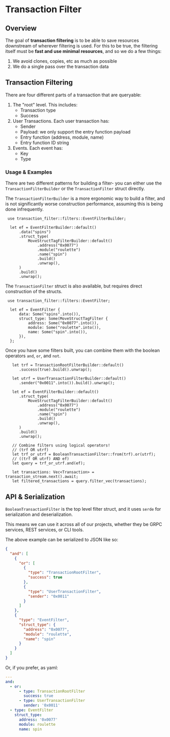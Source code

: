 # Transaction Filter

## Overview

The goal of **transaction filtering** is to be able to save resources downstream of wherever filtering is used.
For this to be true, the filtering itself must be **fast and use minimal resources**, and so we do a few things:

1. We avoid clones, copies, etc as much as possible
2. We do a single pass over the transaction data

## Transaction Filtering

There are four different parts of a transaction that are queryable:

1. The "root" level. This includes:
    - Transaction type
    - Success
2. User Transactions. Each user transaction has:
    - Sender
    - Payload: we only support the entry function payload
    - Entry function (address, module, name)
    - Entry function ID string
3. Events. Each event has:
    - Key
    - Type

### Usage & Examples

There are two different patterns for building a filter- you can either use the `TransactionFilterBuilder` or
the `TransactionFilter` struct directly.

The `TransactionFilterBuilder` is a more ergonomic way to build a filter, and is not significantly worse construction
performance, assuming this is being done infrequently.

```
 use transaction_filter::filters::EventFilterBuilder;

  let ef = EventFilterBuilder::default()
      .data("spins")
      .struct_type(
          MoveStructTagFilterBuilder::default()
              .address("0x0077")
              .module("roulette")
              .name("spin")
              .build()
              .unwrap(),
      )
      .build()
      .unwrap();
```

The `TransactionFilter` struct is also available, but requires direct construction of the structs.

```
 use transaction_filter::filters::EventFilter;

  let ef = EventFilter {
      data: Some("spins".into()),
      struct_type: Some(MoveStructTagFilter {
          address: Some("0x0077".into()),
          module: Some("roulette".into()),
          name: Some("spin".into()),
      }),
  };
```

Once you have some filters built, you can combine them with the boolean operators `and`, `or`, and `not`.

```
   let trf = TransactionRootFilterBuilder::default()
      .success(true).build().unwrap();
     
   let utrf = UserTransactionFilterBuilder::default()
      .sender("0x0011".into()).build().unwrap();
   
   let ef = EventFilterBuilder::default()
      .struct_type(
          MoveStructTagFilterBuilder::default()
              .address("0x0077")
              .module("roulette")
              .name("spin")
              .build()
              .unwrap(),
      )
      .build()
      .unwrap();
   
   // Combine filters using logical operators!
   // (trf OR utrf)
   let trf_or_utrf = BooleanTransactionFilter::from(trf).or(utrf);
   // ((trf OR utrf) AND ef)
   let query = trf_or_utrf.and(ef);
    
   let transactions: Vec<Transaction> = transaction_stream.next().await;
   let filtered_transactions = query.filter_vec(transactions);
```

## API & Serialization

`BooleanTransactionFilter` is the top level filter struct, and it uses `serde` for serialization and deserialization.

This means we can use it across all of our projects, whether they be GRPC services, REST services, or CLI tools.

The above example can be serialized to JSON like so:

```json
{
  "and": [
    {
      "or": [
        {
          "type": "TransactionRootFilter",
          "success": true
        },
        {
          "type": "UserTransactionFilter",
          "sender": "0x0011"
        }
      ]
    },
    {
      "type": "EventFilter",
      "struct_type": {
        "address": "0x0077",
        "module": "roulette",
        "name": "spin"
      }
    }
  ]
}
```

Or, if you prefer, as yaml:

```yaml
---
and:
  - or:
      - type: TransactionRootFilter
        success: true
      - type: UserTransactionFilter
        sender: '0x0011'
  - type: EventFilter
    struct_type:
      address: '0x0077'
      module: roulette
      name: spin
```

